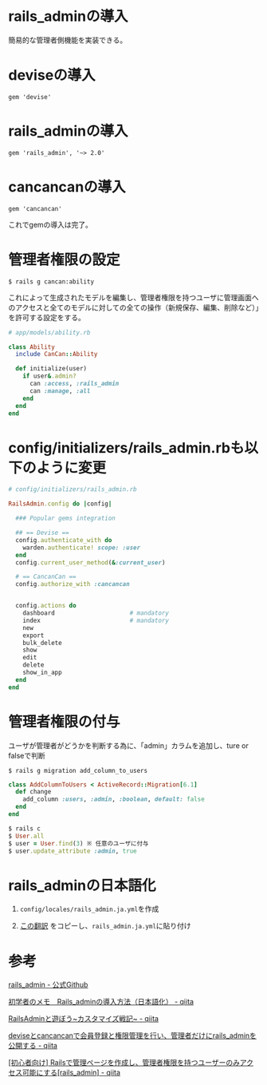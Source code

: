 # rails_adminの導入

簡易的な管理者側機能を実装できる。

# deviseの導入

`gem 'devise'`

# rails_adminの導入

`gem 'rails_admin', '~> 2.0'`

# cancancanの導入

`gem 'cancancan'`

これでgemの導入は完了。

# 管理者権限の設定

`$ rails g cancan:ability`

これによって生成されたモデルを編集し、管理者権限を持つユーザに管理画面へのアクセスと全てのモデルに対しての全ての操作（新規保存、編集、削除など）」を許可する設定をする。

```ruby
# app/models/ability.rb

class Ability
  include CanCan::Ability

  def initialize(user)
    if user&.admin?
      can :access, :rails_admin
      can :manage, :all
    end
  end
end
```

# config/initializers/rails_admin.rbも以下のように変更

```ruby
# config/initializers/rails_admin.rb

RailsAdmin.config do |config|

  ### Popular gems integration

  ## == Devise ==
  config.authenticate_with do
    warden.authenticate! scope: :user
  end
  config.current_user_method(&:current_user)

  # == CancanCan ==
  config.authorize_with :cancancan


  config.actions do
    dashboard                     # mandatory
    index                         # mandatory
    new
    export
    bulk_delete
    show
    edit
    delete
    show_in_app
  end
end
```

# 管理者権限の付与

ユーザが管理者がどうかを判断する為に、「admin」カラムを追加し、ture or falseで判断

`$ rails g migration add_column_to_users`

```ruby
class AddColumnToUsers < ActiveRecord::Migration[6.1]
  def change
    add_column :users, :admin, :boolean, default: false
  end
end
```

```ruby
$ rails c
$ User.all
$ user = User.find(3) ※ 任意のユーザに付与
$ user.update_attribute :admin, true
```

# rails_adminの日本語化

1. `config/locales/rails_admin.ja.yml`を作成

2. [この翻訳](https://gist.github.com/mshibuya/1662352) をコピーし、`rails_admin.ja.yml`に貼り付け

# 参考

[rails_admin - 公式Github](https://github.com/railsadminteam/rails_admin)

[初学者のメモ　Rails_adminの導入方法（日本語化） - qiita](https://qiita.com/mailok1212/items/8e36a5a10f19023bb0c4)

[RailsAdminと遊ぼう~カスタマイズ戦記~ - qiita](https://qiita.com/yuko-tsutsui/items/8f016c5cd1986a8f2ea3)

[deviseとcancancanで会員登録と権限管理を行い、管理者だけにrails_adminを公開する - qiita](https://qiita.com/iamdaisuke/items/79d60b3c23e465ae6460)

[[初心者向け] Railsで管理ページを作成し、管理者権限を持つユーザーのみアクセス可能にする[rails_admin] - qiita](https://qiita.com/daisuke114/items/4f6c7eb9a3a96ad1da54)
